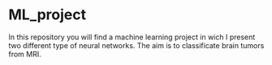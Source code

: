 # ML_project

In this repository you will find a machine learning project in wich I present two different type of neural networks. The aim is to classificate brain tumors from MRI.
